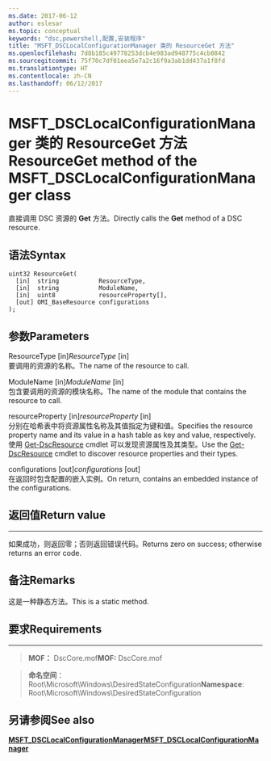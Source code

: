 ```yaml
---
ms.date: 2017-06-12
author: eslesar
ms.topic: conceptual
keywords: "dsc,powershell,配置,安装程序"
title: "MSFT_DSCLocalConfigurationManager 类的 ResourceGet 方法"
ms.openlocfilehash: 7d8b185c49778253dcb4e983ad948775c4cb0842
ms.sourcegitcommit: 75f70c7df01eea5e7a2c16f9a3ab1dd437a1f8fd
ms.translationtype: HT
ms.contentlocale: zh-CN
ms.lasthandoff: 06/12/2017
---
```

# <a name="resourceget-method-of-the-msftdsclocalconfigurationmanager-class"></a><span data-ttu-id="bf603-103">MSFT_DSCLocalConfigurationManager 类的 ResourceGet 方法</span><span class="sxs-lookup"><span data-stu-id="bf603-103">ResourceGet method of the MSFT_DSCLocalConfigurationManager class</span></span>

<span data-ttu-id="bf603-104">直接调用 DSC 资源的 **Get** 方法。</span><span class="sxs-lookup"><span data-stu-id="bf603-104">Directly calls the **Get** method of a DSC resource.</span></span>

<a name="syntax"></a><span data-ttu-id="bf603-105">语法</span><span class="sxs-lookup"><span data-stu-id="bf603-105">Syntax</span></span>
------

```mof
uint32 ResourceGet(
  [in]  string           ResourceType,
  [in]  string           ModuleName,
  [in]  uint8            resourceProperty[],
  [out] OMI_BaseResource configurations
);
```

<a name="parameters"></a><span data-ttu-id="bf603-106">参数</span><span class="sxs-lookup"><span data-stu-id="bf603-106">Parameters</span></span>
----------

<span data-ttu-id="bf603-107">ResourceType \[in\]</span><span class="sxs-lookup"><span data-stu-id="bf603-107">*ResourceType* \[in\]</span></span>  
<span data-ttu-id="bf603-108">要调用的资源的名称。</span><span class="sxs-lookup"><span data-stu-id="bf603-108">The name of the resource to call.</span></span>

<span data-ttu-id="bf603-109">ModuleName \[in\]</span><span class="sxs-lookup"><span data-stu-id="bf603-109">*ModuleName* \[in\]</span></span>  
<span data-ttu-id="bf603-110">包含要调用的资源的模块名称。</span><span class="sxs-lookup"><span data-stu-id="bf603-110">The name of the module that contains the resource to call.</span></span>

<span data-ttu-id="bf603-111">resourceProperty \[in\]</span><span class="sxs-lookup"><span data-stu-id="bf603-111">*resourceProperty* \[in\]</span></span>  
<span data-ttu-id="bf603-112">分别在哈希表中将资源属性名称及其值指定为键和值。</span><span class="sxs-lookup"><span data-stu-id="bf603-112">Specifies the resource property name and its value in a hash table as key and value, respectively.</span></span> <span data-ttu-id="bf603-113">使用 [Get-DscResource](https://technet.microsoft.com/en-us/library/dn521625.aspx) cmdlet 可以发现资源属性及其类型。</span><span class="sxs-lookup"><span data-stu-id="bf603-113">Use the [Get-DscResource](https://technet.microsoft.com/en-us/library/dn521625.aspx) cmdlet to discover resource properties and their types.</span></span>

<span data-ttu-id="bf603-114">configurations \[out\]</span><span class="sxs-lookup"><span data-stu-id="bf603-114">*configurations* \[out\]</span></span>  
<span data-ttu-id="bf603-115">在返回时包含配置的嵌入实例。</span><span class="sxs-lookup"><span data-stu-id="bf603-115">On return, contains an embedded instance of the configurations.</span></span>

## <a name="return-value"></a><span data-ttu-id="bf603-116">返回值</span><span class="sxs-lookup"><span data-stu-id="bf603-116">Return value</span></span>
------------

<span data-ttu-id="bf603-117">如果成功，则返回零；否则返回错误代码。</span><span class="sxs-lookup"><span data-stu-id="bf603-117">Returns zero on success; otherwise returns an error code.</span></span>

## <a name="remarks"></a><span data-ttu-id="bf603-118">备注</span><span class="sxs-lookup"><span data-stu-id="bf603-118">Remarks</span></span>

<span data-ttu-id="bf603-119">这是一种静态方法。</span><span class="sxs-lookup"><span data-stu-id="bf603-119">This is a static method.</span></span>

## <a name="requirements"></a><span data-ttu-id="bf603-120">要求</span><span class="sxs-lookup"><span data-stu-id="bf603-120">Requirements</span></span>
------------
><span data-ttu-id="bf603-121">**MOF：** DscCore.mof</span><span class="sxs-lookup"><span data-stu-id="bf603-121">**MOF:** DscCore.mof</span></span>

><span data-ttu-id="bf603-122">**命名空间**：Root\Microsoft\Windows\DesiredStateConfiguration</span><span class="sxs-lookup"><span data-stu-id="bf603-122">**Namespace**: Root\Microsoft\Windows\DesiredStateConfiguration</span></span>


## <a name="see-also"></a><span data-ttu-id="bf603-123">另请参阅</span><span class="sxs-lookup"><span data-stu-id="bf603-123">See also</span></span>


[<span data-ttu-id="bf603-124">**MSFT_DSCLocalConfigurationManager**</span><span class="sxs-lookup"><span data-stu-id="bf603-124">**MSFT_DSCLocalConfigurationManager**</span></span>](msft-dsclocalconfigurationmanager.md)


 

 



